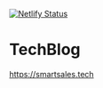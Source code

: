 [![Netlify Status](https://api.netlify.com/api/v1/badges/6d29a1a8-e9b1-4ac0-bf77-677079604987/deploy-status)](https://app.netlify.com/sites/precious-pudding-ceca49/deploys)

# TechBlog
https://smartsales.tech